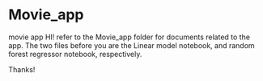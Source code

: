 # Movie_app
movie app
HI! refer to the Movie_app folder for documents related to the app. 
The two files before you are the Linear model notebook, and random forest regressor notebook, respectively.

Thanks!
